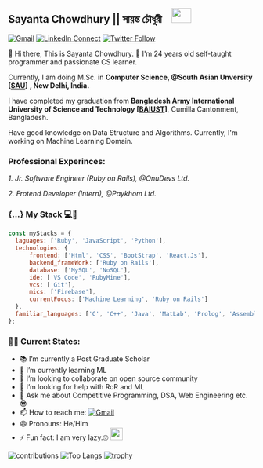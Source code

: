 ## Sayanta Chowdhury || সায়ন্ত চৌধুরী  <img src="https://media.giphy.com/media/hvRJCLFzcasrR4ia7z/giphy.gif" width="10px" height="30px"> <img src="https://media.giphy.com/media/VgCDAzcKvsR6OM0uWg/giphy.gif" width="40" height="30px">

[![Gmail](https://img.shields.io/badge/sayanta28@gmail.com-black?color=14171A&labelColor=ef5350&logo=gmail&logoColor=ffffff)](mailto:sayanta28@gmail.com?subject=From%20GitHub&body=Hi,%20there.%20Found%20you%20from%20GitHub.)
[![LinkedIn Connect](https://img.shields.io/badge/sayantachowdhury-black?color=14171A&labelColor=FFFFFF&logo=linkedin&logoColor=0E76A8)](https://www.linkedin.com/in/sayantachowdhury)
[![Twitter Follow](https://img.shields.io/badge/sayanta28-black?color=14171A&labelColor=ffffff&logo=twitter)](https://www.twitter.com/sayanta28)

:wave: Hi there, This is Sayanta Chowdhury. 🙂 I'm 24 years old self-taught programmer and passionate CS learner. 

Currently, I am doing M.Sc. in **Computer Science, @South Asian Unversity [[SAU](http://sau.int)]** **, New Delhi, India.** 

I have completed my graduation from **Bangladesh Army International University of Science and Technology [[BAIUST](http://baiust.edu.bd)]**, Cumilla Cantonment, Bangladesh. 

Have good knowledge on Data Structure and Algorithms. Currently, I'm working on Machine Learning Domain.


### Professional Experinces:

_1. Jr. Software Engineer (Ruby on Rails), @OnuDevs Ltd._

_2. Frotend Developer (Intern), @Paykhom Ltd._


### {...} My Stack 💻🚀 

```js
const myStacks = {
  laguages: ['Ruby', 'JavaScript', 'Python'],
  technologies: {
      frontend: ['Html', 'CSS', 'BootStrap', 'React.Js'],
      backend_frameWork: ['Ruby on Rails'],
      database: ['MySQL', 'NoSQL'],
      ide: ['VS Code', 'RubyMine'],
      vcs: ['Git'],
      mics: ['Firebase'],
      currentFocus: ['Machine Learning', 'Ruby on Rails']
  },
  familiar_languages: ['C', 'C++', 'Java', 'MatLab', 'Prolog', 'Assembly'],
};
```

### 📌📌 Current States: 
- 📚 I’m currently a Post Graduate Scholar
- 🌱 I’m currently learning ML
- 👯 I’m looking to collaborate on open source community
- 🤔 I’m looking for help with RoR and ML
- 💬 Ask me about Competitive Programming, DSA, Web Engineering etc. 😎
- 📫 How to reach me: [![Gmail](https://img.shields.io/badge/sayanta28@gmail.com-black?color=14171A&labelColor=ef5350&logo=gmail&logoColor=ffffff)](mailto:sayanta28@gmail.com)
- 😄 Pronouns:  He/Him
- ⚡ Fun fact: I am very lazy.🙄 <img src="https://media.giphy.com/media/WUlplcMpOCEmTGBtBW/giphy.gif" width="25">


![contributions](https://github-readme-stats.vercel.app/api?username=sayanta28&count_private=true&show_icons=true&theme=tokyonight)
![Top Langs](https://github-readme-stats.vercel.app/api/top-langs/?username=sayanta28&langs_count=10&&layout=compact)
[![trophy](https://github-profile-trophy.vercel.app/?username=sayanta28&theme=dracula)](https://github.com/sayanta28/github-profile-trophy)
